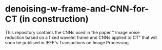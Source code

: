 # denoising-w-frame-and-CNN-for-CT (in construction)
This repository contains the CNNs used in the paper " Image noise reduction based on a fixed wavelet frame and CNNs applied to CT" that will soon be publised in IEEE's Transactions on Image Processing
